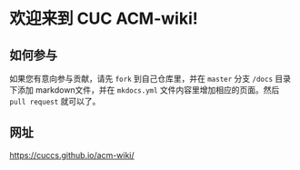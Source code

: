 # 欢迎来到 CUC ACM-wiki!
## 如何参与
如果您有意向参与贡献，请先 `fork` 到自己仓库里，并在 `master` 分支 `/docs` 目录下添加 markdown文件，并在 `mkdocs.yml` 文件内容里增加相应的页面。然后 `pull request` 就可以了。
## 网址
https://cuccs.github.io/acm-wiki/